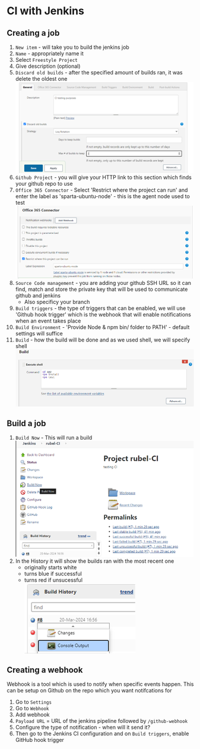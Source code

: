 # CI with Jenkins

## Creating a job
1. `New item` - will take you to build the jenkins job
2. `Name` - appropriately name it
3. Select `Freestyle Project`
4. Give description (optional)
5. `Discard old builds` - after the specified amount of builds ran, it was delete the oldest one
   ![Alt text](Images/old-builds.png)
6. `Github Project` - you will give your HTTP link to this section which finds your github repo to use
7. `Office 365 Connector` - Select 'Restrict where the project can run' and enter the label as 'sparta-ubuntu-node' - this is the agent node used to test 
   ![Alt text](Images/agent.png)
8. `Source Code management` - you are adding your github SSH URL so it can find, match and store the private key that will be used to communicate github and jenkins
   - Also specificy your branch
9. `Build triggers` - the type of triggers that can be enabled, we will use 'Github hook trigger' which is the webhook that will enable notifications when an event takes place 
10. `Build Environment` - 'Provide Node & npm bin/ folder to PATH' - default settings will suffice
11. `Build` - how the build will be done and as we used shell, we will specify shell
    ![Alt text](Images/build.png)

## Build a job
1. `Build Now` - This will run a build
   ![Alt text](Images/build-now.png)
2. In the History it will show the builds ran with the most recent one
   - originally starts white
   - turns blue if successful
   - turns red if unsucessful
  ![Alt text](Images/build-ran.png)



## Creating a webhook 
Webhook is a tool which is used to notify when specific events happen. This can be setup on Github on the repo which you want notifcations for
1. Go to `Settings`
2. Go to `Webhook`
3. Add webhook
4. `Payload URL` = URL of the jenkins pipeline followed by `/github-webhook`
5. Configure the type of notification - when will it send it?
6. Then go to the Jenkins CI configuration and on `Build triggers`, enable GitHub hook trigger

